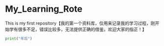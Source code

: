# My_Learning_Rote
This is my first repository【我的第一个资料库，仅用来记录我的学习过程，刚开始学有很多不足，错误比较多，无法提供正确的借鉴。欢迎大家的指正！】
```Python
print("年后")
```
